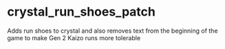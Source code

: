 # crystal_run_shoes_patch
Adds run shoes to crystal and also removes text from the beginning of the game to make Gen 2 Kaizo runs more tolerable
